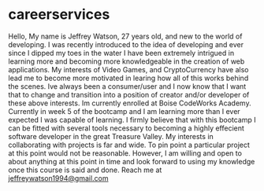 # careerservices
Hello, My name is Jeffrey Watson, 27 years old, and new to the world of developing. 
I was recently introduced to the idea of developing and ever since I dipped my toes in the water I have been extremely intrigued in learning more and becoming more knowledgeable in the creation of web applications. My interests of Video Games, and CryptoCurrency have also lead me to become more motivated in learing how all of this works behind the scenes. Ive always been a consumer/user and I now know that I want that to change and transition into a position of creator and/or developer of these above interests. 
Im currently enrolled at Boise CodeWorks Academy. Currently in week 5 of the bootcamp and I am learning more than I ever expected I was capable of learning. I firmly believe that with this bootcamp I can be fitted with several tools necessary to becoming a highly effecient software developer in the great Treasure Valley.
My interests in collaborating with projects is far and wide. To pin point a particular project at this point would not be reasonable. However, I am willing and open to about anything at this point in time and look forward to using my knowledge once this course is said and done. 
Reach me at jeffreywatson1994@gmail.com
